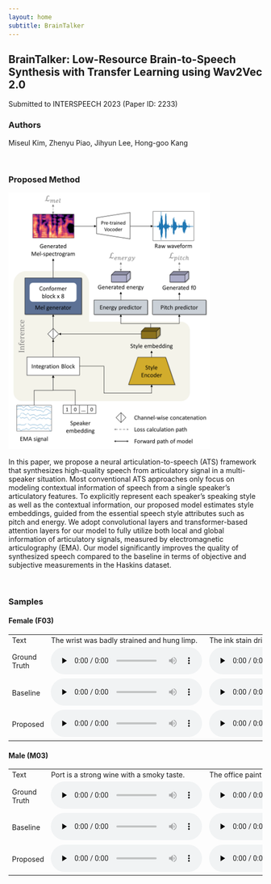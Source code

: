 ```yaml
---
layout: home
subtitle: BrainTalker
---
```


<h2> BrainTalker: Low-Resource Brain-to-Speech Synthesis with Transfer Learning using Wav2Vec 2.0
</h2>

Submitted to INTERSPEECH 2023 (Paper ID: 2233)

<h3>Authors
</h3>

Miseul Kim, Zhenyu Piao, Jihyun Lee, Hong-goo Kang

<br />

<h3>Proposed Method</h3>
<img src="./assets/img/Proposed_v6.png" width="400">

In this paper, we propose a neural articulation-to-speech
(ATS) framework that synthesizes high-quality speech from
articulatory signal in a multi-speaker situation. Most conventional
ATS approaches only focus on modeling contextual information
of speech from a single speaker’s articulatory features.
To explicitly represent each speaker’s speaking style as
well as the contextual information, our proposed model estimates
style embeddings, guided from the essential speech
style attributes such as pitch and energy. We adopt convolutional
layers and transformer-based attention layers for our
model to fully utilize both local and global information of articulatory
signals, measured by electromagnetic articulography
(EMA). Our model significantly improves the quality of
synthesized speech compared to the baseline in terms of objective
and subjective measurements in the Haskins dataset.

<br />

<h3>Samples
</h3>

 <h4>Female (F03)</h4>

<table style="margin-left: auto; margin-right: auto;">
    <tr>
        <td>
        	Text
        </td>
        <td class="text">
            The wrist was badly strained and hung limp. 
        </td>
        <td class="text">
            The ink stain dried on the finished page.
        </td>
        <td class="text">
            The young kid jumped the rusty gate.
        </td>
        <td class="text">
            This plank was made for walking on.
        </td>
    </tr>
    <tr>
        <td class="first-col">Ground Truth</td>
        <td><audio controls="" preload="none"><source src="./assets/Samples_demo/F03/F03_B01_S36_R02_N_target.wav"></audio></td>
        <td><audio controls="" preload="none"><source src="./assets/Samples_demo/F03/F03_B02_S13_R02_N_target.wav"></audio></td>
        <td><audio controls="" preload="none"><source src="./assets/Samples_demo/F03/F03_B03_S21_R02_N_target.wav"></audio></td>
        <td><audio controls="" preload="none"><source src="./assets/Samples_demo/F03/F03_B07_S07_R01_N_target.wav"></audio></td>
    </tr>
    <tr>
        <td class="first-col">Baseline</td>
        <td><audio controls="" preload="none"><source src="./assets/Samples_demo/F03/baseline/F03_B01_S36_R02_N.wav"></audio></td>
        <td><audio controls="" preload="none"><source src="./assets/Samples_demo/F03/baseline/F03_B02_S13_R02_N.wav"></audio></td>
        <td><audio controls="" preload="none"><source src="./assets/Samples_demo/F03/baseline/F03_B03_S21_R02_N.wav"></audio></td>
        <td><audio controls="" preload="none"><source src="./assets/Samples_demo/F03/baseline/F03_B07_S07_R01_N.wav"></audio></td>
    </tr>
    <tr>
        <td class="first-col">Proposed</td>
        <td><audio controls="" preload="none"><source src="./assets/Samples_demo/F03/F03_B01_S36_R02_N.wav"></audio></td>
        <td><audio controls="" preload="none"><source src="./assets/Samples_demo/F03/F03_B02_S13_R02_N.wav"></audio></td>
        <td><audio controls="" preload="none"><source src="./assets/Samples_demo/F03/F03_B03_S21_R02_N.wav"></audio></td>
        <td><audio controls="" preload="none"><source src="./assets/Samples_demo/F03/F03_B07_S07_R01_N.wav"></audio></td>
    </tr>
</table>


 <h4>Male (M03)</h4>

<table style="margin-left: auto; margin-right: auto;">
    <tr>
        <td>
        	Text
        </td>
        <td class="text">
            Port is a strong wine with a smoky taste.
        </td>
        <td class="text">
            The office paint was a dull, sad tan.
        </td>
        <td class="text">
            They felt gay when the ship arrived in port.
        </td>
        <td class="text">
            Once we stood beside the shore.
        </td>
    </tr>
    <tr>
        <td class="first-col">Ground Truth</td>
        <td><audio controls="" preload="none"><source src="./assets/Samples_demo/M03/M03_B03_S20_R02_N_target.wav"></audio></td>
        <td><audio controls="" preload="none"><source src="./assets/Samples_demo/M03/M03_B03_S47_R01_N_target.wav"></audio></td>
        <td><audio controls="" preload="none"><source src="./assets/Samples_demo/M03/M03_B03_S59_R01_N_target.wav"></audio></td>
        <td><audio controls="" preload="none"><source src="./assets/Samples_demo/M03/M03_B07_S53_R01_N_target.wav"></audio></td>
    </tr>
    <tr>
        <td class="first-col">Baseline</td>
        <td><audio controls="" preload="none"><source src="./assets/Samples_demo/M03/baseline/M03_B03_S20_R02_N.wav"></audio></td>
        <td><audio controls="" preload="none"><source src="./assets/Samples_demo/M03/baseline/M03_B03_S47_R01_N.wav"></audio></td>
        <td><audio controls="" preload="none"><source src="./assets/Samples_demo/M03/baseline/M03_B03_S59_R01_N.wav"></audio></td>
        <td><audio controls="" preload="none"><source src="./assets/Samples_demo/M03/baseline/M03_B07_S53_R01_N.wav"></audio></td>
    </tr>
    <tr>
        <td class="first-col">Proposed</td>
        <td><audio controls="" preload="none"><source src="./assets/Samples_demo/M03/M03_B03_S20_R02_N.wav"></audio></td>
        <td><audio controls="" preload="none"><source src="./assets/Samples_demo/M03/M03_B03_S47_R01_N.wav"></audio></td>
        <td><audio controls="" preload="none"><source src="./assets/Samples_demo/M03/M03_B03_S59_R01_N.wav"></audio></td>
        <td><audio controls="" preload="none"><source src="./assets/Samples_demo/M03/M03_B07_S53_R01_N.wav"></audio></td>
    </tr>
</table>

<br />